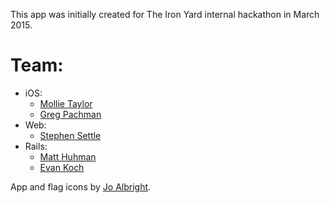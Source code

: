 This app was initially created for The Iron Yard internal hackathon in March 2015.

# Team:

* iOS:
	* [Mollie Taylor](https://github.com/mollietaylor)
	* [Greg Pachman](https://github.com/gregpachman)
* Web:
	* [Stephen Settle](https://github.com/ssettle3)
* Rails: 
	* [Matt Huhman](https://github.com/matthuhman)
	* [Evan Koch](https://github.com/evo21)

App and flag icons by [Jo Albright](https://github.com/joalbright).

